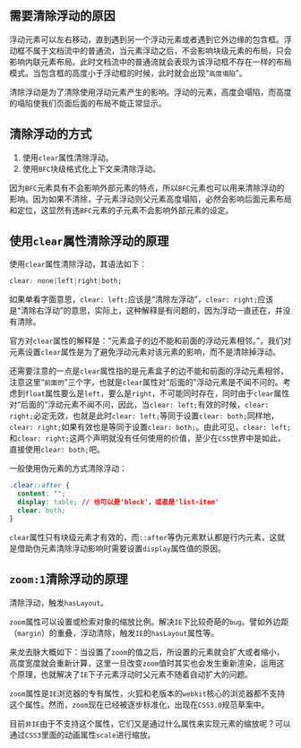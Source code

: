 ## 需要清除浮动的原因

浮动元素可以左右移动，直到遇到另一个浮动元素或者遇到它外边缘的包含框。浮动框不属于文档流中的普通流，当元素浮动之后，不会影响块级元素的布局，只会影响内联元素布局。此时文档流中的普通流就会表现为该浮动框不存在一样的布局模式。当包含框的高度小于浮动框的时候，此时就会出现“`高度塌陷`”。

清除浮动是为了清除使用浮动元素产生的影响。浮动的元素，高度会塌陷，而高度的塌陷使我们页面后面的布局不能正常显示。

## 清除浮动的方式

1. 使用`clear`属性清除浮动。
2. 使用`BFC`块级格式化上下文来清除浮动。

因为`BFC`元素具有不会影响外部元素的特点，所以`BFC`元素也可以用来清除浮动的影响。因为如果不清除，子元素浮动则父元素高度塌陷，必然会影响后面元素布局和定位，这显然有违`BFC`元素的子元素不会影响外部元素的设定。

## 使用`clear`属性清除浮动的原理

使用`clear`属性清除浮动，其语法如下：

```css
clear: none|left|right|both;
```

如果单看字面意思，`clear: left;`应该是“清除左浮动”，`clear: right;`应该是“清除右浮动”的意思，实际上，这种解释是有问题的，因为浮动一直还在，并没有清除。

官方对`clear`属性的解释是：“元素盒子的边不能和前面的浮动元素相邻。”，我们对元素设置`clear`属性是为了避免浮动元素对该元素的影响，而不是清除掉浮动。

还需要注意的一点是`clear`属性指的是元素盒子的边不能和前面的浮动元素相邻，注意这里“`前面的`”三个字，也就是`clear`属性对“后面的”浮动元素是不闻不问的。考虑到`float`属性要么是`left`，要么是`right`，不可能同时存在，同时由于`clear`属性对“后面的”浮动元素不闻不问，因此，当`clear: left;`有效的时候，`clear: right;`必定无效，也就是此时`clear: left;`等同于设置`clear: both;`同样地，`clear: right;`如果有效也是等同于设置`clear: both;`。由此可见，`clear: left;`和`clear: right;`这两个声明就没有任何使用的价值，至少在`CSS`世界中是如此，直接使用`clear: both;`吧。

一般使用伪元素的方式清除浮动：

```css
.clear::after {
  content: "";
  display: table; // 也可以是'block'，或者是'list-item'
  clear: both;
}
```

`clear`属性只有块级元素才有效的，而`::after`等伪元素默认都是行内元素，这就是借助伪元素清除浮动影响时需要设置`display`属性值的原因。

## `zoom:1`清除浮动的原理

清除浮动，触发`hasLayout`。

`zoom`属性可以设置或检索对象的缩放比例。解决`IE`下比较奇葩的`bug`。譬如外边距（`margin`）的重叠，浮动清除，触发`IE`的`hasLayout`属性等。

来龙去脉大概如下：当设置了`zoom`的值之后，所设置的元素就会扩大或者缩小，高度宽度就会重新计算，这里一旦改变`zoom`值时其实也会发生重新渲染，运用这个原理，也就解决了`IE`下子元素浮动时父元素不随着自动扩大的问题。

`zoom`属性是`IE`浏览器的专有属性，火狐和老版本的`webkit`核心的浏览器都不支持这个属性。然而，`zoom`现在已经被逐步标准化，出现在`CSS3.0`规范草案中。

目前`非IE`由于不支持这个属性，它们又是通过什么属性来实现元素的缩放呢？可以通过`CSS3`里面的动画属性`scale`进行缩放。
